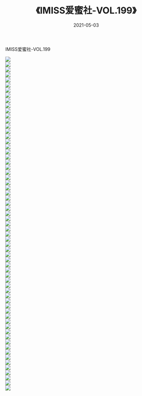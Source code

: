 ﻿---
layout: post
title:  《IMISS爱蜜社-VOL.199》
date:   2021-05-03
img: http://img.660000.xyz/Sharelink/网络美图/2021/IMISS爱蜜社-VOL.199/000.jpg
categories: [美女, 清纯, 唯美]
---

IMISS爱蜜社-VOL.199

  ![](http://img.660000.xyz/Sharelink/网络美图/2021/IMISS爱蜜社-VOL.199/001.jpg) <br> ![](http://img.660000.xyz/Sharelink/网络美图/2021/IMISS爱蜜社-VOL.199/002.jpg) <br> ![](http://img.660000.xyz/Sharelink/网络美图/2021/IMISS爱蜜社-VOL.199/003.jpg) <br> ![](http://img.660000.xyz/Sharelink/网络美图/2021/IMISS爱蜜社-VOL.199/004.jpg) <br> ![](http://img.660000.xyz/Sharelink/网络美图/2021/IMISS爱蜜社-VOL.199/005.jpg) <br> ![](http://img.660000.xyz/Sharelink/网络美图/2021/IMISS爱蜜社-VOL.199/006.jpg) <br> ![](http://img.660000.xyz/Sharelink/网络美图/2021/IMISS爱蜜社-VOL.199/007.jpg) <br> ![](http://img.660000.xyz/Sharelink/网络美图/2021/IMISS爱蜜社-VOL.199/008.jpg) <br> ![](http://img.660000.xyz/Sharelink/网络美图/2021/IMISS爱蜜社-VOL.199/009.jpg) <br> ![](http://img.660000.xyz/Sharelink/网络美图/2021/IMISS爱蜜社-VOL.199/010.jpg) <br> ![](http://img.660000.xyz/Sharelink/网络美图/2021/IMISS爱蜜社-VOL.199/011.jpg) <br> ![](http://img.660000.xyz/Sharelink/网络美图/2021/IMISS爱蜜社-VOL.199/012.jpg) <br> ![](http://img.660000.xyz/Sharelink/网络美图/2021/IMISS爱蜜社-VOL.199/013.jpg) <br> ![](http://img.660000.xyz/Sharelink/网络美图/2021/IMISS爱蜜社-VOL.199/014.jpg) <br> ![](http://img.660000.xyz/Sharelink/网络美图/2021/IMISS爱蜜社-VOL.199/015.jpg) <br> ![](http://img.660000.xyz/Sharelink/网络美图/2021/IMISS爱蜜社-VOL.199/016.jpg) <br> ![](http://img.660000.xyz/Sharelink/网络美图/2021/IMISS爱蜜社-VOL.199/017.jpg) <br> ![](http://img.660000.xyz/Sharelink/网络美图/2021/IMISS爱蜜社-VOL.199/018.jpg) <br> ![](http://img.660000.xyz/Sharelink/网络美图/2021/IMISS爱蜜社-VOL.199/019.jpg) <br> ![](http://img.660000.xyz/Sharelink/网络美图/2021/IMISS爱蜜社-VOL.199/020.jpg) <br> ![](http://img.660000.xyz/Sharelink/网络美图/2021/IMISS爱蜜社-VOL.199/021.jpg) <br> ![](http://img.660000.xyz/Sharelink/网络美图/2021/IMISS爱蜜社-VOL.199/022.jpg) <br> ![](http://img.660000.xyz/Sharelink/网络美图/2021/IMISS爱蜜社-VOL.199/023.jpg) <br> ![](http://img.660000.xyz/Sharelink/网络美图/2021/IMISS爱蜜社-VOL.199/024.jpg) <br> ![](http://img.660000.xyz/Sharelink/网络美图/2021/IMISS爱蜜社-VOL.199/025.jpg) <br> ![](http://img.660000.xyz/Sharelink/网络美图/2021/IMISS爱蜜社-VOL.199/026.jpg) <br> ![](http://img.660000.xyz/Sharelink/网络美图/2021/IMISS爱蜜社-VOL.199/027.jpg) <br> ![](http://img.660000.xyz/Sharelink/网络美图/2021/IMISS爱蜜社-VOL.199/028.jpg) <br> ![](http://img.660000.xyz/Sharelink/网络美图/2021/IMISS爱蜜社-VOL.199/029.jpg) <br> ![](http://img.660000.xyz/Sharelink/网络美图/2021/IMISS爱蜜社-VOL.199/030.jpg) <br> ![](http://img.660000.xyz/Sharelink/网络美图/2021/IMISS爱蜜社-VOL.199/031.jpg) <br> ![](http://img.660000.xyz/Sharelink/网络美图/2021/IMISS爱蜜社-VOL.199/032.jpg) <br> ![](http://img.660000.xyz/Sharelink/网络美图/2021/IMISS爱蜜社-VOL.199/033.jpg) <br> ![](http://img.660000.xyz/Sharelink/网络美图/2021/IMISS爱蜜社-VOL.199/034.jpg) <br> ![](http://img.660000.xyz/Sharelink/网络美图/2021/IMISS爱蜜社-VOL.199/035.jpg) <br> ![](http://img.660000.xyz/Sharelink/网络美图/2021/IMISS爱蜜社-VOL.199/036.jpg) <br> ![](http://img.660000.xyz/Sharelink/网络美图/2021/IMISS爱蜜社-VOL.199/037.jpg) <br> ![](http://img.660000.xyz/Sharelink/网络美图/2021/IMISS爱蜜社-VOL.199/038.jpg) <br> ![](http://img.660000.xyz/Sharelink/网络美图/2021/IMISS爱蜜社-VOL.199/039.jpg) <br> ![](http://img.660000.xyz/Sharelink/网络美图/2021/IMISS爱蜜社-VOL.199/040.jpg) <br> ![](http://img.660000.xyz/Sharelink/网络美图/2021/IMISS爱蜜社-VOL.199/041.jpg) <br> ![](http://img.660000.xyz/Sharelink/网络美图/2021/IMISS爱蜜社-VOL.199/042.jpg) <br> ![](http://img.660000.xyz/Sharelink/网络美图/2021/IMISS爱蜜社-VOL.199/043.jpg) <br> ![](http://img.660000.xyz/Sharelink/网络美图/2021/IMISS爱蜜社-VOL.199/044.jpg) <br> ![](http://img.660000.xyz/Sharelink/网络美图/2021/IMISS爱蜜社-VOL.199/045.jpg) <br> ![](http://img.660000.xyz/Sharelink/网络美图/2021/IMISS爱蜜社-VOL.199/046.jpg) <br> ![](http://img.660000.xyz/Sharelink/网络美图/2021/IMISS爱蜜社-VOL.199/047.jpg) <br> ![](http://img.660000.xyz/Sharelink/网络美图/2021/IMISS爱蜜社-VOL.199/048.jpg) <br> ![](http://img.660000.xyz/Sharelink/网络美图/2021/IMISS爱蜜社-VOL.199/049.jpg) <br> ![](http://img.660000.xyz/Sharelink/网络美图/2021/IMISS爱蜜社-VOL.199/050.jpg) <br> ![](http://img.660000.xyz/Sharelink/网络美图/2021/IMISS爱蜜社-VOL.199/051.jpg) <br> ![](http://img.660000.xyz/Sharelink/网络美图/2021/IMISS爱蜜社-VOL.199/052.jpg) <br> ![](http://img.660000.xyz/Sharelink/网络美图/2021/IMISS爱蜜社-VOL.199/053.jpg) <br> ![](http://img.660000.xyz/Sharelink/网络美图/2021/IMISS爱蜜社-VOL.199/054.jpg) <br> ![](http://img.660000.xyz/Sharelink/网络美图/2021/IMISS爱蜜社-VOL.199/055.jpg) <br> ![](http://img.660000.xyz/Sharelink/网络美图/2021/IMISS爱蜜社-VOL.199/056.jpg) <br> ![](http://img.660000.xyz/Sharelink/网络美图/2021/IMISS爱蜜社-VOL.199/057.jpg) <br> ![](http://img.660000.xyz/Sharelink/网络美图/2021/IMISS爱蜜社-VOL.199/058.jpg) <br> ![](http://img.660000.xyz/Sharelink/网络美图/2021/IMISS爱蜜社-VOL.199/059.jpg) <br> ![](http://img.660000.xyz/Sharelink/网络美图/2021/IMISS爱蜜社-VOL.199/060.jpg) <br> ![](http://img.660000.xyz/Sharelink/网络美图/2021/IMISS爱蜜社-VOL.199/061.jpg) <br> ![](http://img.660000.xyz/Sharelink/网络美图/2021/IMISS爱蜜社-VOL.199/062.jpg) <br> ![](http://img.660000.xyz/Sharelink/网络美图/2021/IMISS爱蜜社-VOL.199/063.jpg) <br> ![](http://img.660000.xyz/Sharelink/网络美图/2021/IMISS爱蜜社-VOL.199/064.jpg) <br> ![](http://img.660000.xyz/Sharelink/网络美图/2021/IMISS爱蜜社-VOL.199/065.jpg) <br>